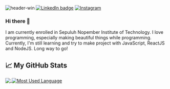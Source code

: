 ![header-win](https://user-images.githubusercontent.com/64743796/109766831-10fe9800-7c3a-11eb-8b85-67f99d8a3d7b.gif)
[![LinkedIn badge](https://img.shields.io/badge/Wina_Tungmiharja-30302f?style=flat&logo=linkedin)](https://www.linkedin.com/in/wina-tungmiharja-b87912203/)
[![Instagram](https://img.shields.io/badge/Instagram-Follow%20Me-FAC151.svg?logo=Instagram&logoWidth=20)](https://www.instagram.com/winatungmiharja/)


### Hi there 👋
I am currently enrolled in Sepuluh Nopember Institute of Technology. I love programming, especially making beautiful things while programming. Currently, I'm still learning and try to make project with JavaScript, ReactJS and NodeJS. Long way to go!

## 📈 My GitHub Stats
<a href="https://github.com/winatungmiharja/winatungmiharja">
  <img align="center" src="https://github-readme-stats.vercel.app/api?username=winatungmiharja&hide=issues&show_icons=true&title_color=F9C150&icon_color=F9C150" />
</a>
<a href="https://github.com/winatungmiharja/winatungmiharja">
  <img align="center" src="https://github-readme-stats.vercel.app/api/top-langs/?username=winatungmiharja&layout=compact&title_color=F9C150" alt="Most Used Language" />
</a>
